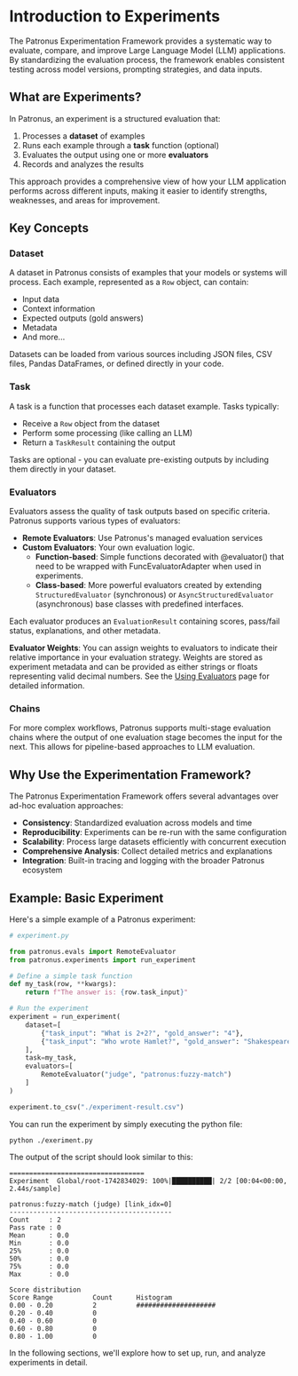 # Introduction to Experiments

The Patronus Experimentation Framework provides a systematic way to evaluate, compare, and improve Large Language Model (LLM) applications. By standardizing the evaluation process, the framework enables consistent testing across model versions, prompting strategies, and data inputs.

## What are Experiments?

In Patronus, an experiment is a structured evaluation that:

1. Processes a **dataset** of examples
1. Runs each example through a **task** function (optional)
1. Evaluates the output using one or more **evaluators**
1. Records and analyzes the results

This approach provides a comprehensive view of how your LLM application performs across different inputs, making it easier to identify strengths, weaknesses, and areas for improvement.

## Key Concepts

### Dataset

A dataset in Patronus consists of examples that your models or systems will process. Each example, represented as a `Row` object, can contain:

- Input data
- Context information
- Expected outputs (gold answers)
- Metadata
- And more...

Datasets can be loaded from various sources including JSON files, CSV files, Pandas DataFrames, or defined directly in your code.

### Task

A task is a function that processes each dataset example. Tasks typically:

- Receive a `Row` object from the dataset
- Perform some processing (like calling an LLM)
- Return a `TaskResult` containing the output

Tasks are optional - you can evaluate pre-existing outputs by including them directly in your dataset.

### Evaluators

Evaluators assess the quality of task outputs based on specific criteria. Patronus supports various types of evaluators:

- **Remote Evaluators**: Use Patronus's managed evaluation services
- **Custom Evaluators**: Your own evaluation logic.
  - **Function-based**: Simple functions decorated with @evaluator() that need to be wrapped with FuncEvaluatorAdapter when used in experiments.
  - **Class-based**: More powerful evaluators created by extending `StructuredEvaluator` (synchronous) or `AsyncStructuredEvaluator` (asynchronous) base classes with predefined interfaces.

Each evaluator produces an `EvaluationResult` containing scores, pass/fail status, explanations, and other metadata.

**Evaluator Weights**: You can assign weights to evaluators to indicate their relative importance in your evaluation strategy. Weights are stored as experiment metadata and can be provided as either strings or floats representing valid decimal numbers. See the [Using Evaluators](../evaluators/#evaluator-weights-experiments-only) page for detailed information.

### Chains

For more complex workflows, Patronus supports multi-stage evaluation chains where the output of one evaluation stage becomes the input for the next. This allows for pipeline-based approaches to LLM evaluation.

## Why Use the Experimentation Framework?

The Patronus Experimentation Framework offers several advantages over ad-hoc evaluation approaches:

- **Consistency**: Standardized evaluation across models and time
- **Reproducibility**: Experiments can be re-run with the same configuration
- **Scalability**: Process large datasets efficiently with concurrent execution
- **Comprehensive Analysis**: Collect detailed metrics and explanations
- **Integration**: Built-in tracing and logging with the broader Patronus ecosystem

## Example: Basic Experiment

Here's a simple example of a Patronus experiment:

```python
# experiment.py

from patronus.evals import RemoteEvaluator
from patronus.experiments import run_experiment

# Define a simple task function
def my_task(row, **kwargs):
    return f"The answer is: {row.task_input}"

# Run the experiment
experiment = run_experiment(
    dataset=[
        {"task_input": "What is 2+2?", "gold_answer": "4"},
        {"task_input": "Who wrote Hamlet?", "gold_answer": "Shakespeare"}
    ],
    task=my_task,
    evaluators=[
        RemoteEvaluator("judge", "patronus:fuzzy-match")
    ]
)

experiment.to_csv("./experiment-result.csv")
```

You can run the experiment by simply executing the python file:

```shell
python ./exeriment.py
```

The output of the script should look similar to this:

```text
==================================
Experiment  Global/root-1742834029: 100%|██████████| 2/2 [00:04<00:00,  2.44s/sample]

patronus:fuzzy-match (judge) [link_idx=0]
-----------------------------------------
Count     : 2
Pass rate : 0
Mean      : 0.0
Min       : 0.0
25%       : 0.0
50%       : 0.0
75%       : 0.0
Max       : 0.0

Score distribution
Score Range          Count      Histogram
0.00 - 0.20          2          ####################
0.20 - 0.40          0
0.40 - 0.60          0
0.60 - 0.80          0
0.80 - 1.00          0
```

In the following sections, we'll explore how to set up, run, and analyze experiments in detail.
